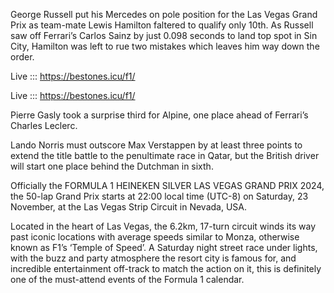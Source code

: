 George Russell put his Mercedes on pole position for the Las Vegas Grand Prix as team-mate Lewis Hamilton faltered to qualify only 10th. As Russell saw off Ferrari’s Carlos Sainz by just 0.098 seconds to land top spot in Sin City, Hamilton was left to rue two mistakes which leaves him way down the order.

Live ::: https://bestones.icu/f1/

Live ::: https://bestones.icu/f1/

Pierre Gasly took a surprise third for Alpine, one place ahead of Ferrari’s Charles Leclerc.

Lando Norris must outscore Max Verstappen by at least three points to extend the title battle to the penultimate race in Qatar, but the British driver will start one place behind the Dutchman in sixth.

Officially the FORMULA 1 HEINEKEN SILVER LAS VEGAS GRAND PRIX 2024, the 50-lap Grand Prix starts at 22:00 local time (UTC-8) on Saturday, 23 November, at the Las Vegas Strip Circuit in Nevada, USA.

Located in the heart of Las Vegas, the 6.2km, 17-turn circuit winds its way past iconic locations with average speeds similar to Monza, otherwise known as F1’s ‘Temple of Speed’. A Saturday night street race under lights, with the buzz and party atmosphere the resort city is famous for, and incredible entertainment off-track to match the action on it, this is definitely one of the must-attend events of the Formula 1 calendar.
